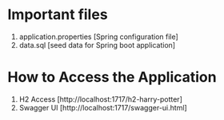 # Important files
1. application.properties [Spring configuration file]
1. data.sql [seed data for Spring boot application]

# How to Access the Application
1. H2 Access [http://localhost:1717/h2-harry-potter]
1. Swagger UI [http://localhost:1717/swagger-ui.html]
